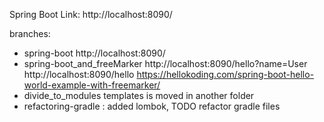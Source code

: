 Spring Boot
Link:
http://localhost:8090/

branches:
- spring-boot http://localhost:8090/
- spring-boot_and_freeMarker
    http://localhost:8090/hello?name=User
    http://localhost:8090/hello
https://hellokoding.com/spring-boot-hello-world-example-with-freemarker/
- divide_to_modules templates is moved in another folder
- refactoring-gradle : added lombok, TODO refactor gradle files